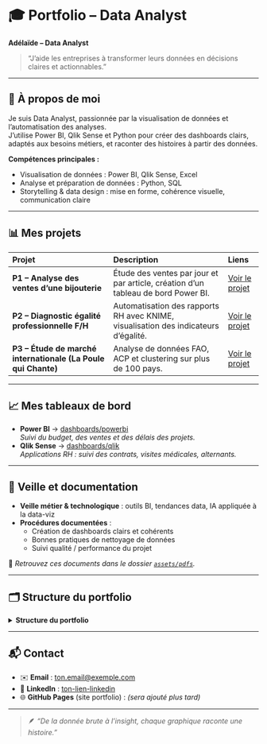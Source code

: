 # 🎓 Portfolio – Data Analyst

**Adélaïde – Data Analyst**  
> “J’aide les entreprises à transformer leurs données en décisions claires et actionnables.”

---

## 🧭 À propos de moi
Je suis Data Analyst, passionnée par la visualisation de données et l’automatisation des analyses.  
J’utilise Power BI, Qlik Sense et Python pour créer des dashboards clairs, adaptés aux besoins métiers, et raconter des histoires à partir des données.

**Compétences principales :**
- Visualisation de données : Power BI, Qlik Sense, Excel  
- Analyse et préparation de données : Python, SQL  
- Storytelling & data design : mise en forme, cohérence visuelle, communication claire  

---

## 📊 Mes projets

| Projet | Description | Liens |
|:--|:--|:--|
| **P1 – Analyse des ventes d’une bijouterie** | Étude des ventes par jour et par article, création d’un tableau de bord Power BI. | [Voir le projet](projects/P1/README.md) |
| **P2 – Diagnostic égalité professionnelle F/H** | Automatisation des rapports RH avec KNIME, visualisation des indicateurs d’égalité. | [Voir le projet](projects/P2/README.md) |
| **P3 – Étude de marché internationale (La Poule qui Chante)** | Analyse de données FAO, ACP et clustering sur plus de 100 pays. | [Voir le projet](projects/P3/README.md) |

---

## 📈 Mes tableaux de bord

- **Power BI** → [dashboards/powerbi](dashboards/powerbi)  
  *Suivi du budget, des ventes et des délais des projets.*
- **Qlik Sense** → [dashboards/qlik](dashboards/qlik)  
  *Applications RH : suivi des contrats, visites médicales, alternants.*

---

## 🧠 Veille et documentation
- **Veille métier & technologique** : outils BI, tendances data, IA appliquée à la data-viz  
- **Procédures documentées** :  
  - Création de dashboards clairs et cohérents  
  - Bonnes pratiques de nettoyage de données  
  - Suivi qualité / performance du projet  

📁 *Retrouvez ces documents dans le dossier [`assets/pdfs`](assets/pdfs/).*

---

## 🗂 Structure du portfolio

<details>
  <summary><strong>Structure du portfolio</strong></summary>

<pre>
portfolio-data-analyst/
├─ README.md
├─ assets/
│  ├─ images/
│  └─ pdfs/
├─ projects/
│  ├─ P1/
│  ├─ P2/
│  └─ P3/
├─ dashboards/
│  ├─ powerbi/
│  └─ qlik/
└─ docs/
</pre>
</details>

---

## 📬 Contact
- ✉️ **Email** : [ton.email@exemple.com](mailto:ton.email@exemple.com)  
- 💼 **LinkedIn** : [ton-lien-linkedin](https://www.linkedin.com/in/tonprofil/)  
- 🌐 **GitHub Pages** (site portfolio) : *(sera ajouté plus tard)*  

---

> 🪶 _“De la donnée brute à l’insight, chaque graphique raconte une histoire.”_

